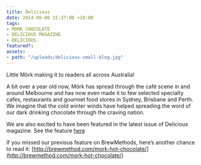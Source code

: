 ```yaml
---
title: Delicious
date: 2014-06-06 15:37:00 +10:00
tags:
- MORK CHOCOLATE
- DELICIOUS MAGAZINE
- DELICIOUS.
featured?: 
assets:
- path: "/uploads/delicious-small-blog.jpg"
---
```


Little Mörk making it to readers all across Australia!  

A bit over a year old now, Mörk has spread through the café scene in and around Melbourne and has now even made it to few selected specialty cafes, restaurants and gourmet food stores in Sydney, Brisbane and Perth. We imagine that the cold winter winds have helped spreading the word of our dark drinking chocolate through the craving nation.


We are also excited to have been featured in the latest issue of Delicious magazine. See the feature [here](https://www.dropbox.com/s/92urnvlstocdvvp/delicious_small.png)

If you missed our previous feature on BrewMethods, here’s another chance to read it: [http://brewmethod.com/mork-hot-chocolate/](http://brewmethod.com/mork-hot-chocolate/)
